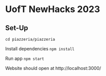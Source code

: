 # UofT NewHacks 2023

## Set-Up

`cd piazzeria/piazzeria`

Install dependencies
`npm install`

Run app
`npm start`

Website should open at http://localhost:3000/
